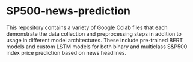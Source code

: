 # SP500-news-prediction

This repository contains a variety of Google Colab files that each demonstrate the data collection and preprocessing steps in addition to usage in different model architectures. These include pre-trained BERT models and custom LSTM models for both binary and multiclass S&P500 index price prediction based on news headlines.
